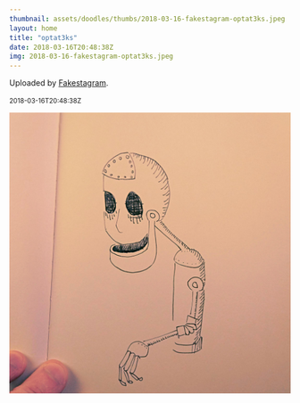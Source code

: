 ```yaml
---
thumbnail: assets/doodles/thumbs/2018-03-16-fakestagram-optat3ks.jpeg
layout: home
title: "optat3ks"
date: 2018-03-16T20:48:38Z
img: 2018-03-16-fakestagram-optat3ks.jpeg
---
```


Uploaded by [Fakestagram](https://github.com/opyate/fakestagram).

<small>2018-03-16T20:48:38Z</small>

![Uploaded by Fakestagram](assets/doodles/original/2018-03-16-fakestagram-optat3ks.jpeg)
